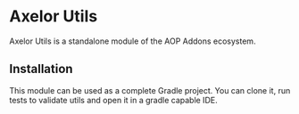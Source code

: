 # Axelor Utils

Axelor Utils is a standalone module of the AOP Addons ecosystem.

## Installation

This module can be used as a complete Gradle project. You can clone it, run tests to validate utils and open it in a gradle capable IDE.
